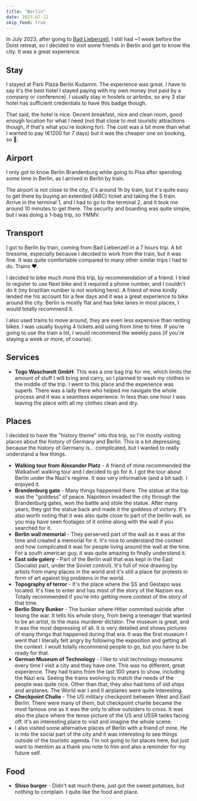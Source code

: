 ```yaml
---
title: "Berlin"
date: 2023-07-12
skip_feed: true
---
```


In July 2023, after going to [Bad Liebenzell](badliebenzell), I still had ~1 week
before the Doist retreat, so I decided to visit some friends in Berlin and
get to know the city. It was a great experience.

## Stay

I stayed at Park Plaza Berlin Kudamm. The experience was great. I have to say
it's the best hotel I stayed paying with my own money (not paid by a company or
conference). I usually stay in hostels or airbnbs, so any 3 star hotel has
sufficient credentials to have this badge though.

That said, the hotel is nice. Decent breakfast, nice and clean room, good
enough location for what I need (not that close to mot touristic attractions
though, if that's what you're looking for). The cost was a bit more than what I
wanted to pay (€1200 for 7 days) but it was the cheaper one on booking, so 🤷.

## Airport

I only got to know Berlin Brandenburg while going to Pisa after spending some
time in Berlin, as I arrived in Berlin by train.

The airport is not close to the city, it's around 1h by train, but it's quite
easy to get there by buying an extended (ABC) ticket and taking the S train.
Arrive in the terminal 1, and I had to go to the terminal 2, and it took me
around 10 minutes to get there. The security and boarding was quite simple, but
I was doing a 1-bag trip, so YMMV.

## Transport

I got to Berlin by train, coming from Bad Liebenzell in a 7 hours trip. A bit
tiresome, especially because I decided to work from the train, but it was fine.
It was quite comfortable compared to many other similar trips I had to do.
Trains ❤️.

I decided to bike much more this trip, by recommendation of a friend. I tried
to register to use Next bike and it required a phone number, and I couldn't do
it (my brazilian number is not working here). A friend of mine kindly lended me
his account for a few days and it was a great experience to bike around the
city. Berlin is mostly flat and has bike lanes in most places, I would totally
recommend it.

I also used trains to move around, they are even less expensive than renting
bikes. I was usually buying 4 tickets and using from time to time. If you're
going to use the train a lot, I would recommend the weekly pass (if you're
staying a week or more, of course).

## Services

- **Togo Waschwelt GmbH**: This was a one bag trip for me, which limits the
  amount of stuff I will bring and carry, so I planned to wash my clothes in
  the middle of the trip. I went to this place and the experience was superb.
  There was a lady there who helped me navigate the whole process and it was a
  seamless experience. In less than one hour I was leaving the place with all
  my clothes clean and dry. 

## Places

I decided to have the "history theme" into this trip, so I'm mostly visiting
places about the history of Germany and Berlin. This is a bit depressing,
because the history of Germany is... complicated, but I wanted to really
understand a few things.

- **Walking tour from Alexander Platz** - A friend of mine recommended the
  Walkative! walking tour and I decided to go for it. I got the tour about
  Berlin under the Nazi's regime. It was very informative (and a bit sad). I
  enjoyed it.
- **Brandenburg gate** - Many things happened there. The statue at the top was
  the "goddess" of peace. Napoleon invaded the city through the Brandenburg
  gates, won the battle and stole the statue. After many years, they got the
  statue back and made it the goddess of victory. It's also worth noting that
  it was also quite close to part of the berlin wall, so you may have seen
  footages of it online along with the wall if you searched for it.
- **Berlin wall memorial** - They perserved part of the wall as it was at the
  time and created a memorial for it. It's nice to understand the context and
  how complicated it was for people living around the wall at the time. For a
  south american guy, it was quite amazing to finally understand it.
- **East side galery** - Part of the Berlin wall that was kept in the East
  (Socialist part, under the Soviet control). It's full of nice drawing by
  artists from many places in the world and it's still a place for protests in
  form of art against big problems in the world.
- **Topography of terror** - It's the place where the SS and Gestapo was
  located. It's free to enter and has most of the story of the Nazism era.
  Totally recommended if you're into getting more context of the story of that
  time.
- **Berlin Story Bunker** - The bunker where Hitler commited suicide after
  losing the war. It tells his whole story, from being a teenager that wanted
  to be an artist, to the mass murderer dictator. The museum is great, and it
  was the most depressing of all. It is very detailed and shows pictures of
  many things that happened during that era. It was the first museum I went
  that I literally felt angry by following the exposition and getting all the
  context. I woult totally recommend people to go, but you have to be ready for
  that.
- **German Museum of Technology** - I like to visit technology museums every
  time I visit a city and they have one. This was no different, great
  experience. They had trains from the last 100 years to show, including the
  Nazi era. Seeing the trains evolving to match the needs of the people was
  quite nice. Other than that, they also had tons of old ships and airplanes.
  The World war I and II airplanes were quite interesting.
- **Checkpoint Chalie** - The US military checkpoint between West and East
  Berlin. There were many of them, but checkpoint charlie became the most
  famous one as it was the only to allow outsiders to cross. It was also the
  place where the tense picture of the US and USSR tanks facing off. It's an
  interesting place to visit and imagine the whole scene.
- I also visited some alternative places of Berlin with a friend of mine. He is
  into the social part of the city and it was interesting to see things outside
  of the touristic agenda. I'm not going to list places here, but just want to
  mention as a thank you note to him and also a reminder for my future self.

## Food

- **Shiso burger** - Didn't eat much there, just got the sweet potatoes, but
  nothing to complain. I quite like the food and place.
